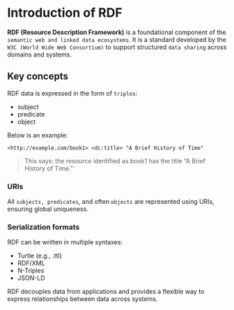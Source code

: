 # Introduction of RDF

**RDF (Resource Description Framework)** is a foundational component of the 
`semantic web and linked data ecosystems`. It is a standard developed by the `W3C (World Wide Web Consortium)` to 
support structured `data sharing` across domains and systems.


## Key concepts

RDF data is expressed in the form of `triples`:
- subject
- predicate
- object

Below is an example:

```shell
<http://example.com/book1> <dc:title> "A Brief History of Time"
```
> This says: the resource identified as book1 has the title “A Brief History of Time.”

### URIs

All `subjects, predicates`, and often `objects` are represented using URIs, ensuring global uniqueness.

### Serialization formats

RDF can be written in multiple syntaxes:
- Turtle (e.g., .ttl)
- RDF/XML
- N-Triples
- JSON-LD

RDF decouples data from applications and provides a flexible way to express relationships between data across systems.


